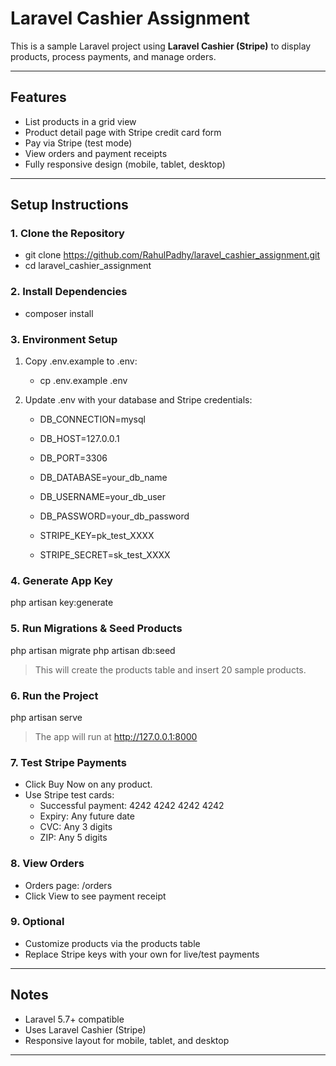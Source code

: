 
# Laravel Cashier Assignment

This is a sample Laravel project using **Laravel Cashier (Stripe)** to display products, process payments, and manage orders.

---

## Features

- List products in a grid view
- Product detail page with Stripe credit card form
- Pay via Stripe (test mode)
- View orders and payment receipts
- Fully responsive design (mobile, tablet, desktop)

---

## Setup Instructions

### 1. Clone the Repository
- git clone https://github.com/RahulPadhy/laravel_cashier_assignment.git
- cd laravel_cashier_assignment

### 2. Install Dependencies
- composer install

### 3. Environment Setup
1. Copy .env.example to .env:
    - cp .env.example .env

2. Update .env with your database and Stripe credentials:
    - DB_CONNECTION=mysql
    - DB_HOST=127.0.0.1
    - DB_PORT=3306
    - DB_DATABASE=your_db_name
    - DB_USERNAME=your_db_user
    - DB_PASSWORD=your_db_password

    - STRIPE_KEY=pk_test_XXXX
    - STRIPE_SECRET=sk_test_XXXX

### 4. Generate App Key
php artisan key:generate

### 5. Run Migrations & Seed Products
php artisan migrate
php artisan db:seed
> This will create the products table and insert 20 sample products.

### 6. Run the Project
php artisan serve
> The app will run at http://127.0.0.1:8000

### 7. Test Stripe Payments
- Click Buy Now on any product.
- Use Stripe test cards:
  - Successful payment: 4242 4242 4242 4242
  - Expiry: Any future date
  - CVC: Any 3 digits
  - ZIP: Any 5 digits

### 8. View Orders
- Orders page: /orders
- Click View to see payment receipt

### 9. Optional
- Customize products via the products table
- Replace Stripe keys with your own for live/test payments

---

## Notes

- Laravel 5.7+ compatible
- Uses Laravel Cashier (Stripe)
- Responsive layout for mobile, tablet, and desktop

---


